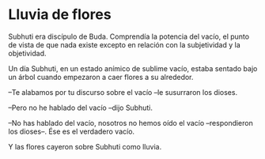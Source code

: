 # Lluvia de flores

Subhuti era discípulo de Buda. Comprendía la potencia del vacío, el
punto de vista de que nada existe excepto en relación con la
subjetividad y la objetividad.

Un día Subhuti, en un estado anímico de sublime vacío, estaba sentado
bajo un árbol cuando empezaron a caer flores a su alrededor.

–Te alabamos por tu discurso sobre el vacío –le susurraron los dioses.

–Pero no he hablado del vacío –dijo Subhuti.

–No has hablado del vacío, nosotros no hemos oído el vacío –respondieron
los dioses–. Ése es el verdadero vacío.

Y las flores cayeron sobre Subhuti como lluvia.